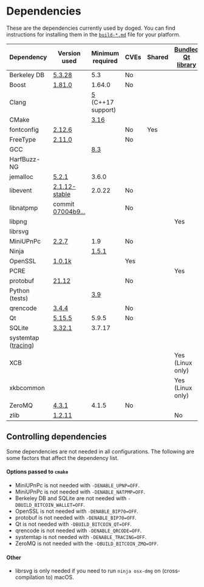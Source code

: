 Dependencies
============

These are the dependencies currently used by doged. You can find instructions for installing them in the [`build-*.md`](../INSTALL.md) file for your platform.

| Dependency | Version used | Minimum required | CVEs | Shared | [Bundled Qt library](https://doc.qt.io/qt-5/configure-options.html) |
| --- | --- | --- | --- | --- | --- |
| Berkeley DB | [5.3.28](http://www.oracle.com/technetwork/database/database-technologies/berkeleydb/downloads/index.html) | 5.3 | No |  |  |
| Boost | [1.81.0](https://www.boost.org/users/download/) | 1.64.0 | No |  |  |
| Clang |  | [5](https://releases.llvm.org/download.html) (C++17 support) |  |  |  |
| CMake |  | [3.16](https://cmake.org/download/) |  |  |  |
| fontconfig | [2.12.6](https://www.freedesktop.org/software/fontconfig/release/) |  | No | Yes |  |
| FreeType | [2.11.0](http://download.savannah.gnu.org/releases/freetype) |  | No |  |  |
| GCC |  | [8.3](https://gcc.gnu.org/) |  |  |  |
| HarfBuzz-NG |  |  |  |  |  |
| jemalloc | [5.2.1](https://github.com/jemalloc/jemalloc/releases) | 3.6.0 |  |  |  |
| libevent | [2.1.12-stable](https://github.com/libevent/libevent/releases) | 2.0.22 | No |  |  |
| libnatpmp | commit [07004b9...](https://github.com/miniupnp/libnatpmp/commit/07004b97cf691774efebe70404cf22201e4d330d) |  | No |  |  |
| libpng |  |  |  |  | Yes |
| librsvg | |  |  |  |  |
| MiniUPnPc | [2.2.7](https://miniupnp.tuxfamily.org/files) | 1.9 | No |  |  |
| Ninja |  | [1.5.1](https://github.com/ninja-build/ninja/releases) |  |  |  |
| OpenSSL | [1.0.1k](https://www.openssl.org/source) |  | Yes |  |  |
| PCRE |  |  |  |  | Yes |
| protobuf | [21.12](https://github.com/protocolbuffers/protobuf/releases/tag/v21.12) |  | No |  |  |
| Python (tests) |  | [3.9](https://www.python.org/downloads) |  |  |  |
| qrencode | [3.4.4](https://fukuchi.org/works/qrencode) |  | No |  |  |
| Qt | [5.15.5](https://download.qt.io/official_releases/qt/) | 5.9.5 | No |  |  |
| SQLite | [3.32.1](https://sqlite.org/download.html) | 3.7.17 |  |  |  |
| systemtap ([tracing](tracing.md))| | | | | |
| XCB |  |  |  |  | Yes (Linux only) |
| xkbcommon |  |  |  |  | Yes (Linux only) |
| ZeroMQ | [4.3.1](https://github.com/zeromq/libzmq/releases) | 4.1.5 | No |  |  |
| zlib | [1.2.11](http://zlib.net/) |  |  |  | No |

Controlling dependencies
------------------------
Some dependencies are not needed in all configurations. The following are some
factors that affect the dependency list.

#### Options passed to `cmake`
* MiniUPnPc is not needed with  `-DENABLE_UPNP=OFF`.
* MiniUPnPc is not needed with  `-DENABLE_NATPMP=OFF`.
* Berkeley DB and SQLite are not needed with `-DBUILD_BITCOIN_WALLET=OFF`.
* OpenSSL is not needed with `-DENABLE_BIP70=OFF`.
* protobuf is not needed with `-DENABLE_BIP70=OFF`.
* Qt is not needed with `-DBUILD_BITCOIN_QT=OFF`.
* qrencode is not needed with `-DENABLE_QRCODE=OFF`.
* systemtap is not needed with `-DENABLE_TRACING=OFF`.
* ZeroMQ is not needed with the `-DBUILD_BITCOIN_ZMQ=OFF`.

#### Other
* librsvg is only needed if you need to run `ninja osx-dmg` on
  (cross-compilation to) macOS.

